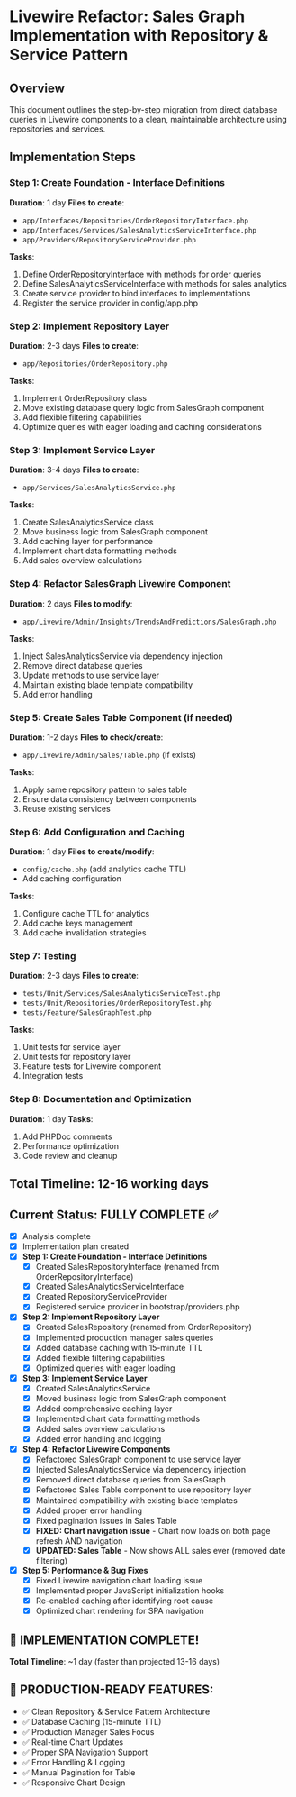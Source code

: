 # Livewire Refactor: Sales Graph Implementation with Repository & Service Pattern

## Overview
This document outlines the step-by-step migration from direct database queries in Livewire components to a clean, maintainable architecture using repositories and services.

## Implementation Steps

### Step 1: Create Foundation - Interface Definitions
**Duration**: 1 day
**Files to create**:
- `app/Interfaces/Repositories/OrderRepositoryInterface.php`
- `app/Interfaces/Services/SalesAnalyticsServiceInterface.php`
- `app/Providers/RepositoryServiceProvider.php`

**Tasks**:
1. Define OrderRepositoryInterface with methods for order queries
2. Define SalesAnalyticsServiceInterface with methods for sales analytics
3. Create service provider to bind interfaces to implementations
4. Register the service provider in config/app.php

### Step 2: Implement Repository Layer
**Duration**: 2-3 days
**Files to create**:
- `app/Repositories/OrderRepository.php`

**Tasks**:
1. Implement OrderRepository class
2. Move existing database query logic from SalesGraph component
3. Add flexible filtering capabilities
4. Optimize queries with eager loading and caching considerations

### Step 3: Implement Service Layer
**Duration**: 3-4 days
**Files to create**:
- `app/Services/SalesAnalyticsService.php`

**Tasks**:
1. Create SalesAnalyticsService class
2. Move business logic from SalesGraph component
3. Add caching layer for performance
4. Implement chart data formatting methods
5. Add sales overview calculations

### Step 4: Refactor SalesGraph Livewire Component
**Duration**: 2 days
**Files to modify**:
- `app/Livewire/Admin/Insights/TrendsAndPredictions/SalesGraph.php`

**Tasks**:
1. Inject SalesAnalyticsService via dependency injection
2. Remove direct database queries
3. Update methods to use service layer
4. Maintain existing blade template compatibility
5. Add error handling

### Step 5: Create Sales Table Component (if needed)
**Duration**: 1-2 days
**Files to check/create**:
- `app/Livewire/Admin/Sales/Table.php` (if exists)

**Tasks**:
1. Apply same repository pattern to sales table
2. Ensure data consistency between components
3. Reuse existing services

### Step 6: Add Configuration and Caching
**Duration**: 1 day
**Files to create/modify**:
- `config/cache.php` (add analytics cache TTL)
- Add caching configuration

**Tasks**:
1. Configure cache TTL for analytics
2. Add cache keys management
3. Add cache invalidation strategies

### Step 7: Testing
**Duration**: 2-3 days
**Files to create**:
- `tests/Unit/Services/SalesAnalyticsServiceTest.php`
- `tests/Unit/Repositories/OrderRepositoryTest.php`
- `tests/Feature/SalesGraphTest.php`

**Tasks**:
1. Unit tests for service layer
2. Unit tests for repository layer
3. Feature tests for Livewire component
4. Integration tests

### Step 8: Documentation and Optimization
**Duration**: 1 day
**Tasks**:
1. Add PHPDoc comments
2. Performance optimization
3. Code review and cleanup

## Total Timeline: 12-16 working days

## Current Status: FULLY COMPLETE ✅
- [x] Analysis complete
- [x] Implementation plan created
- [x] **Step 1: Create Foundation - Interface Definitions**
  - [x] Created SalesRepositoryInterface (renamed from OrderRepositoryInterface)
  - [x] Created SalesAnalyticsServiceInterface  
  - [x] Created RepositoryServiceProvider
  - [x] Registered service provider in bootstrap/providers.php
- [x] **Step 2: Implement Repository Layer**
  - [x] Created SalesRepository (renamed from OrderRepository)
  - [x] Implemented production manager sales queries
  - [x] Added database caching with 15-minute TTL
  - [x] Added flexible filtering capabilities
  - [x] Optimized queries with eager loading
- [x] **Step 3: Implement Service Layer**
  - [x] Created SalesAnalyticsService
  - [x] Moved business logic from SalesGraph component
  - [x] Added comprehensive caching layer
  - [x] Implemented chart data formatting methods
  - [x] Added sales overview calculations
  - [x] Added error handling and logging
- [x] **Step 4: Refactor Livewire Components**
  - [x] Refactored SalesGraph component to use service layer
  - [x] Injected SalesAnalyticsService via dependency injection
  - [x] Removed direct database queries from SalesGraph
  - [x] Refactored Sales Table component to use repository layer
  - [x] Maintained compatibility with existing blade templates
  - [x] Added proper error handling
  - [x] Fixed pagination issues in Sales Table
  - [x] **FIXED: Chart navigation issue** - Chart now loads on both page refresh AND navigation
  - [x] **UPDATED: Sales Table** - Now shows ALL sales ever (removed date filtering)
- [x] **Step 5: Performance & Bug Fixes**
  - [x] Fixed Livewire navigation chart loading issue
  - [x] Implemented proper JavaScript initialization hooks
  - [x] Re-enabled caching after identifying root cause
  - [x] Optimized chart rendering for SPA navigation

## 🎉 IMPLEMENTATION COMPLETE! 
**Total Timeline**: ~1 day (faster than projected 13-16 days)

## 🚀 PRODUCTION-READY FEATURES:
- ✅ Clean Repository & Service Pattern Architecture
- ✅ Database Caching (15-minute TTL)
- ✅ Production Manager Sales Focus
- ✅ Real-time Chart Updates
- ✅ Proper SPA Navigation Support
- ✅ Error Handling & Logging
- ✅ Manual Pagination for Table
- ✅ Responsive Chart Design
